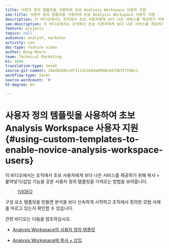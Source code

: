 ```yaml
---
title: 사용자 정의 템플릿을 사용하여 초보 Analysis Workspace 사용자 지원
seo-title: 사용자 정의 템플릿을 사용하여 초보 Analysis Workspace 사용자 지원
description: 이 비디오에서는 조직에서 초보 사용자에게 보다 나은 서비스를 제공하기 위해 복사 + 붙여넣기/삽입 기능을 갖춘 사용자 정의 템플릿을 가져오는 방법을 보여줍니다.
seo-description: 이 비디오에서는 조직에서 초보 사용자에게 보다 나은 서비스를 제공하기 위해 복사 + 붙여넣기/삽입 기능을 갖춘 사용자 정의 템플릿을 가져오는 방법을 보여줍니다.
feature: projects
topics: null
audience: analyst, marketer
activity: use
doc-type: feature video
author: Doug Moore
team: Technical Marketing
kt: 1694
translation-type: tm+mt
source-git-commit: 24ad92b0ccdf1112e3ed4a0968cd47db757598c3
workflow-type: tm+mt
source-wordcount: '0'
ht-degree: 0%

---
```



# 사용자 정의 템플릿을 사용하여 초보 Analysis Workspace 사용자 지원 {#using-custom-templates-to-enable-novice-analysis-workspace-users}

이 비디오에서는 조직에서 초보 사용자에게 보다 나은 서비스를 제공하기 위해 복사 + 붙여넣기/삽입 기능을 갖춘 사용자 정의 템플릿을 가져오는 방법을 보여줍니다.

>[!VIDEO](https://video.tv.adobe.com/v/23234/?quality=12)

구성 요소 템플릿을 만들면 분석을 보다 신속하게 시작하고 조직에서 정의한 모범 사례를 따르고 있는지 확인할 수 있습니다.

관련 비디오는 다음을 참조하십시오.

* [Analysis Workspace의 사용자 정의 템플릿](https://helpx.adobe.com/analytics/kt/using/create-manage-custom-templates-analysis-workspace-feature-video-use.html)

* [Analysis Workspace에 복사 + 삽입](https://helpx.adobe.com/analytics/kt/using/copy-insert-analysis-workspace-feature-video-use.html)